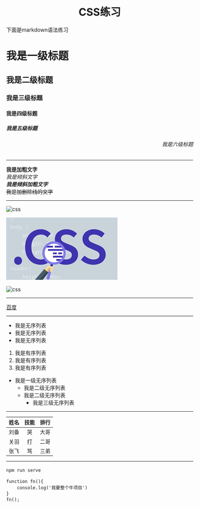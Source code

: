 # <center>CSS练习<center>
下面是markdown语法练习
# 我是一级标题
## 我是二级标题
### 我是三级标题
#### 我是四级标题
##### 我是五级标题
###### <p align="right">我是六级标题</p>
***
**我是加粗文字**    
*我是倾斜文字*  
***我是倾斜加粗文字***  
~~我是加删除线的文字~~  
***
![css](https://cdn.lynda.com/course/5038219/5038219-637268801558120619-16x9.jpg 'https://cdn.lynda.com/course/5038219/5038219-637268801558120619-16x9.jpg')    

![css](./img/css.png './img/css.png')

![css](https://github.com/Zhang998/css_exercise/blob/master/img/css.png 'https://github.com/Zhang998/css_exercise/blob/master/img/css.png')

***
[百度](https://www.baidu.com/)
***
- 我是无序列表
- 我是无序列表
- 我是无序列表

1. 我是有序列表
2. 我是有序列表
3. 我是有序列表

-  我是一级无序列表
   -  我是二级无序列表
   -  我是二级无序列表
      -  我是三级无序列表
---
| 姓名 | 技能  | 排行 |
| ---- | :---: | ---: |
| 刘备 |  哭   | 大哥 |
| 关羽 |  打   | 二哥 |
| 张飞 |  骂   | 三弟 |
---
`npm run serve`
```
function fn(){
    console.log('我要整个牛项目')
}
fn();
```


  
